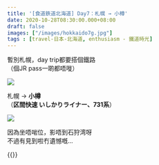 ```yaml
---
title: '[食道鉄道北海道] Day7：札幌 → 小樽'
date: 2020-10-28T08:30:00.000+08:00
draft: false
images: ["/images/hokkaido7g.jpg"]
tags : [travel-日本-北海道, enthusiasm - 鐵道時光]
---
```

 
暫別札幌，day trip都要搭個鐵路  
（個JR pass一啲都唔嘥）  

![](/images/hokkaido7g.jpg)

札幌 → **小樽**    
（**区間快速 いしかりライナー、731系**）  

![](/images/hokkaido7g1.jpg)
  
因為坐唔啱位，影唔到石狩湾呀  
不過有見到啦冇遺憾嘅...  
  
  
{{<hokkaido>}}
